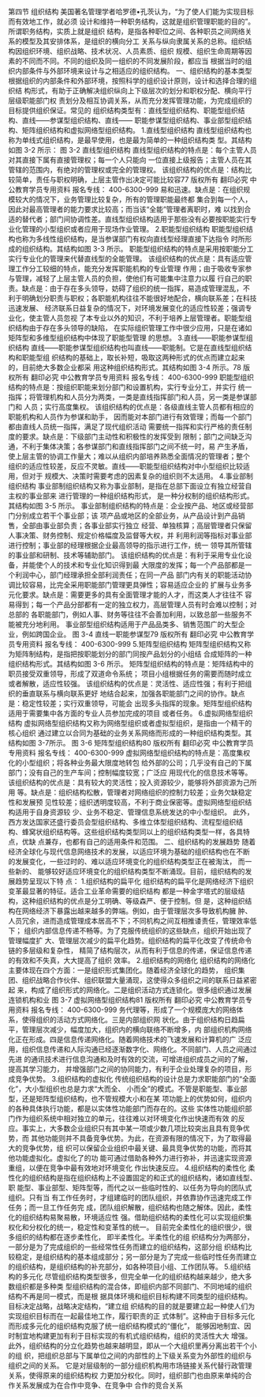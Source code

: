 第四节 组织结构
美国著名管理学者哈罗德•孔茨认为，“为了使人们能为实现目标而有效地工作，就必须
设计和维持一种职务结构，这就是组织管理职能的目的”。所谓职务结构，实质上就是组织
结构，是指各种职位之间、各种职员之间网络关系的模型及其安排体系，是组织的横向分工
关系与纵向隶属关系的总称。组织结构因组织环境、组织战略、技术状况、人员素质、组织
规模、组织生命周期等因素的不同而不同。不同的组织及同一组织的不同发展阶段，都应当
根据当时的组织内部条件与外部环境来设计与之相适应的组织结构。
一、组织结构的基本类型
根据组织的内部条件和外部环境，按照科学的组织设计原则，设计和选择合理的组织结
构形式，有助于正确解决组织纵向上下级层次的划分和职权分配、横向平行层级职能部门权
责划分及相互协调关系，从而充分发挥管理功能，为完成组织的目标提供组织保证。常见的
组织结构类型有：直线型组织结构、职能型组织结构、直线——参谋型组织结构、直线——
职能参谋型组织结构、事业部型组织结构、矩阵组织结构和虚拟网络型组织结构。
1.直线型组织结构
直线型组织结构也称为单线式组织结构，是最早使用，也是最为简单的一种组织结构类
型。其结构如图 3-2 所示：
图 3-2 直线型组织结构
直线型组织结构的特点是：每个主管人员对其直接下属有直接管理权；每一个人只能向
一位直接上级报告；主管人员在其管辖的范围内，有绝对的管理权或完全的管理权。
该组织结构的优点是：结构比较简单，责任与职权明确，上层主管作出决定可能比较容77
版权所有 翻印必究
中公教育学员专用资料 报名专线： 400-6300-999
易和迅速。缺点是：在组织规模较大的情况下，业务管理比较复杂，所有的管理职能最终都
集合到每一个人，因此对最高管理者的能力要求比较高；而当该“全能”管理者离职时，难
以找到合适的替代者；部门间协调性差。直线型组织结构适用于那些没有必要按职能实行专
业化管理的小型组织或者应用于现场作业管理。
2.职能型组织结构
职能型组织结构也称为多线性组织结构，是当参谋部门有权向直线型经理直接下达指令
时所形成的组织结构。其结构如图 3-3 所示。
职能型组织结构的特点是采用按职能分工实行专业化的管理来代替直线型的全能管理。
该组织结构的优点是：具有适应管理工作分工较细的特点，能充分发挥职能机构的专业管理
作用；由于吸收专家参与管理，减轻了上层主管人员的负担，使他们有可能集中注意力以履
行自己的职责。缺点是：由于存在多头领导，妨碍了组织的统一指挥，易造成管理混乱，不
利于明确划分职责与职权；各职能机构往往不能很好地配合，横向联系差；在科技迅速发展、
经济联系日益复杂的情况下，对环境发展变化的适应性较差；强调专业化，使主管人员忽视
了本专业以外的知识，不利于培养上层管理者。职能型组织结构由于存在多头领导的缺陷，
在实际组织管理工作中很少应用，只是在诸如矩阵型和多维型组织结构中体现了职能型管理
的思想。
3.直线——职能参谋型组织结构
直线——职能参谋型组织结构也叫直线——职能制。它是在直线型组织结构和职能型组
织结构的基础上，取长补短，吸取这两种形式的优点而建立起来的，目前绝大多数企业都采
用这种组织结构形式。其结构如图 3-4 所示。78
版权所有 翻印必究
中公教育学员专用资料 报名专线： 400-6300-999
职能型组织结构的特点是：按组织职能来划分部门和设置机构，实行专业分工，并实行
统一指挥；将管理机构和人员分为两类，一类是直线指挥部门和人员，另一类是参谋部门和
人员；实行高度集权。
该组织结构的优点是：各级直线主管人员都有相应的职能机构和人员作为参谋和助手，
因而能对本部门进行有效管理；而每一个部门都由直线人员统一指挥，满足了现代组织活动
需要统一指挥和实行严格的责任制度的要求。缺点是：下级部门主动性和积极性的发挥受到
限制；部门之间缺乏沟通，不利于集体决策；各参谋部门和直线指挥部门之间不统一时，易
产生矛盾，使上层主管的协调工作量大；难以从组织内部培养熟悉全面情况的管理者；整个
组织的适应性较差，反应不灵敏。直线——职能型组织结构对中小型组织比较适用，但对于
规模大、决策时需要考虑的因素复杂的组织则不太适用。
4.事业部制组织结构
事业部制组织结构又称为事业部制，是指在总部下面设立有独立经营自主权的事业部来
进行管理的一种组织结构形式， 是一种分权制的组织结构形式。其结构如图 3-5 所示。
事业部制组织结构的特点是：企业按产品、地区或经营部门分别成立若干个事业部；该
项产品或地区的全部业务，从产品设计到产品销售，全部由事业部负责；各事业部实行独立
经营、单独核算；高层管理者只保留人事决策、财务控制、规定价格幅度及监督等大权，并
利用利润等指标对事业部进行控制；事业部的经理根据企业最高领导的指示进行工作，统一
领导其所管辖的事业部和研制、技术等辅助部门。
该组织结构的优点是：有利于采用专业化设备，并能使个人的技术和专业化知识得到最
大限度的发挥；每一个产品部都是一个利润中心，部门经理承担全部利润责任；在同一产品
部门内有关的职能活动协调比较容易，比完全采用职能部门管理更具弹性；容易适应企业的
扩展与业务多元化要求。缺点是：需要更多的具有全面管理才能的人才，而这类人才往往不
容易得到；每一个产品分部都有一定的独立权力，高层管理人员有时会难以控制；对总部的
各职能部门，例如人事、财务等往往不会善加利用，以致总部一些服务不能被充分地利用。
事业部型组织结构适用于产品品类多、销售范围广的大型企业，例如跨国企业。
图 3-4 直线一职能参谋型79
版权所有 翻印必究
中公教育学员专用资料 报名专线： 400-6300-999
5.矩阵型组织结构
矩阵型组织结构又称为矩阵制结构，是指把按职能划分的部门同按产品划分的小组结
合成矩阵的一种组织结构形式。其结构如图 3-6 所示。
矩阵型组织结构的特点是：矩阵结构中的职员接受双重领导，形成了双道命令系统；
项目小组根据任务的需要而随时成立或者解散，适应性较强。
该组织结构的优点是：灵活性、适应性强；有利于把组织的垂直联系与横向联系更好
地结合起来，加强各职能部门之间的协作。缺点是：稳定性较差；实行双重领导，可能会
出现多头指挥的现象。矩阵型组织结构适用于需要集中各方面的专业人员参加完成的项目
或者任务。
6.虚拟网络型组织结构
虚拟网络型组织结构又称为网络型组织或者虚拟型组织，是指由一个精干的核心组织
通过建立以合同为基础的业务关系网络而形成的一种组织结构类型。其结构如图 3-7所示。
图 3-6 矩阵型组织结构80
版权所有 翻印必究
中公教育学员专用资料 报名专线： 400-6300-999
虚拟网络型组织结构的特点是：高度集权化的小型组织；将各种业务最大限度地转包
给外部的公司；几乎没有自己的下属部门；没有自己的生产车间；控制幅度较宽；广泛应
用现代化的信息技术等等。
该组织结构的优点是：具有较大的灵活性；投入资源较少，能够将外部资源为己所用
等。缺点是：组织结构松散，管理者对网络组织的控制力较差；业务欠缺稳定性和发展预
见性较差；组织透明度较高，不利于商业保密等。虚拟网络型组织结构适用于自身资源较
少、业务不稳定、管理信息系统发达的中小型组织。
此外，西方发达国家还盛行委员会型组织结构、多维立体型组织结构、流程型组织结
构、蜂窝状组织结构等。这些组织结构类型同以上的组织结构类型一样，各具特点，优缺
点兼存，也都有自己的适用条件和范围。
二、组织结构的发展趋势
随着经济全球化与现代信息网络技术的发展，以适应环境为基础的组织结构也在不断
的发展变化，一些过时的、难以适应环境变化的组织结构类型正在被淘汰， 而一些新的、
能够较好适应环境变化的组织结构类型不断涌现。目前，组织结构的发展趋势呈现以下特
点：
1.组织结构的扁平化
组织结构的扁平化是网络经济下组织变革最显著的特征。适合工业革命需要的组织结构
都是一种金字塔式的层级结构，这种组织结构的优点是分工明确、等级森严、便于控制。但
是，这种组织结构在网络经济下暴露出越来越多的弊端。例如，由于管理层次多导致机构臃
肿、人员冗余，进而造成管理成本居高不下；不同机构之间互相推诿责任，管理效率低下；
组织内部信息传递不畅等。为了克服传统组织的这些缺点，组织开始出现了管理幅度扩
大、管理层次减少的扁平化趋势。组织结构的扁平化改变了传统命令链的多层级和复杂性，
精简了结构层次，从而有利于信息的传递，保证信息传递的有效和不失真，大大提高了组织
效率。
2.组织结构的网络化
组织结构的网络化主要体现在四个方面：一是组织形式集团化。随着经济全球化的趋势，
组织集团、组织战略合作伙伴、组织联盟大量涌现，这使得众多组织之间的联系日益紧密起
来，构成了组织形式的网络化。二是组织活动方式连锁化。很多组织通过发展连锁机构和业
图 3-7 虚拟网络型组织结构81
版权所有 翻印必究
中公教育学员专用资料 报名专线： 400-6300-999
务代理等，形成了一个规模庞大的网络体系，使得组织的活动方式网络化。三是内部组织网
状化。由于组织结构日趋扁平，管理层次减少，幅度加大，组织内的横向联络不断增多，内
部组织机构网络化正在形成。四是信息传递网络化。随着网络技术的飞速发展和计算机的广
泛应用，组织信息传递和人际沟通已经逐渐数字化、网络化。不同部门、人员之间通过先进
的通讯技术进行信息沟通和及时有效的交流，可增进组织成员之间的了解，提高其学习能力，
并增强部门之间的协同能力，有利于企业处理复杂的项目，形成竞争优势。
3.组织结构的虚拟化
传统组织结构的设计总是力求职能部门的“全面化”，大小型组织也总是力求“大而全、
小而全”的模式。不管是职能型、事业部型，还是矩阵型组织结构，也不管规模大小和在某
项功能上的优势如何，组织内的各种具体执行功能，都是以实体性功能部门而存在的。这些
实体性功能组织部门作为组织系统中相对独立的单元，往往难以对环境变化作出快速而有效
的反应。事实上，大多数企业组织只有其中某一项或少数几项比较突出且具有竞争优势，而
其他功能则并不具备竞争优势。为此，在资源有限的情况下，为了取得最大的竞争优势，组
织可以保留企业组织中最关键、最具竞争优势的功能，而将其他功能虚拟化。虚拟化了的功
能可通过借助各种外力进行弥补，并迅速实现资源重组，以便在竞争中最有效地对环境变化
作出快速反应。
4.组织结构的柔性化
柔性化的组织结构是指在组织结构上不设置固定的和正式的组织结构，诸如直线型、职
能型、事业部型、矩阵型等，而代之以一些临时性的、以任务为导向的团队式组织。只有当
有工作任务时，才组建临时的团队组织，并依靠协作迅速完成工作任务；而一旦工作任务完
成，团队组织解散，组织结构也随之解体。因此，柔性化的组织结构易聚易散，环境适应性
强。借助组织结构的柔性化可以实现组织集权化和分权化的统一，稳定性和变革性的统一。
目前完全柔性化的组织很少，很多组织的结构都在逐步柔性化， 即半柔性化。半柔性化的组
织结构分为两部分，一部分是为了完成组织的一些经常性任务而建立的组织结构，这部分组
织结构比较稳定，是组织结构的基本组成部分；另一部分是为了完成一些临时性任务而建立
的组织结构，是组织结构的补充部分，如各种项目小组、工作团队等。
5.组织结构的多元化
尽管组织结构类型很多，但完全单一化的组织结构越来越少，绝大多数组织都是多种类
型组织结构的混合体，即组织内部不同部门、不同地域的组织结构不再是同一模式，而是根
据具体环境和组织目标构建不同类型的组织结构。目标决定战略，战略决定结构，“建立组
织结构的目的就是要建立起一种使人们为实现组织目标而在一起最佳地工作，履行职责的正
式体制”。这种由于目标多元化而形成多元化的组织结构克服了统一组织结构模式的“僵化”，
能够因地制宜、因时制宜地构建更加有利于目标实现的有机式组织结构，组织的灵活性大大
增强。
此外，组织结构的分立化趋势也越来越明显，即从一个大组织里再分离出若干个小的组
织，把组织总部与下属单位之间的内部性的上下级关系变为外部性的组织与组织之间的关系。
它是对层级制的一部分组织机构用市场链接关系代替行政管理关系，使得原来的组织结构权
力更加分权化。同时，组织部门也由原来单纯的合作关系发展成为在合作中竞争、在竞争中
合作的竞合关系